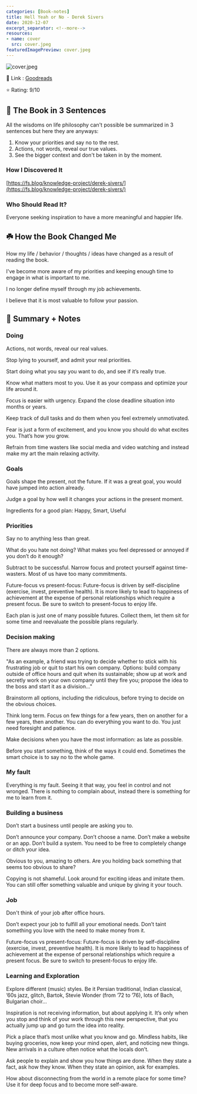 ```yaml
---
categories: [Book-notes]
title: Hell Yeah or No - Derek Sivers
date: 2020-12-07
excerpt_separator: <!--more-->
resources:
- name: cover
  src: cover.jpeg
featuredImagePreview: cover.jpeg
---
```

![cover.jpeg](./cover.jpg)

🔗 Link : [Goodreads](https://www.goodreads.com/en/book/show/52523856-hell-yeah-or-no)

⭐️ Rating: 9/10

## 🚀 The Book in 3 Sentences

All the wisdoms on life philosophy can't possible be summarized in 3 sentences but here they are anyways:

1. Know your priorities and say no to the rest.
2. Actions, not words, reveal our true values.
3. See the bigger context and don't be taken in by the moment.

### How I Discovered It

[https://fs.blog/knowledge-project/derek-sivers/](https://fs.blog/knowledge-project/derek-sivers/)

### Who Should Read It?

Everyone seeking inspiration to have a more meaningful and happier life.

## ☘️ How the Book Changed Me

How my life / behavior / thoughts / ideas have changed as a result of reading the book.

I've become more aware of my priorities and keeping enough time to engage in what is important to me.

I no longer define myself through my job achievements.

I believe that it is most valuable to follow your passion.

## 📒 Summary + Notes

### Doing

Actions, not words, reveal our real values.

Stop lying to yourself, and admit your real priorities.

Start doing what you say you want to do, and see if it’s really true.

Know what matters most to you. Use it as your compass and optimize your life around it.

Focus is easier with urgency. Expand the close deadline situation into months or years.

Keep track of dull tasks and do them when you feel extremely unmotivated.

Fear is just a form of excitement, and you know you should do what excites you. That’s how you grow.

Refrain from time wasters like social media and video watching and instead make my art the main relaxing activity.

### Goals

Goals shape the present, not the future. If it was a great goal, you would have jumped into action already.

Judge a goal by how well it changes your actions in the present moment.

Ingredients for a good plan: Happy, Smart, Useful

### Priorities

Say no to anything less than great.

What do you hate not doing? What makes you feel depressed or annoyed if you don’t do it enough?

Subtract to be successful. Narrow focus and protect yourself against time-wasters. Most of us have too many commitments.

Future-focus vs present-focus: Future-focus is driven by self-discipline (exercise, invest, preventive health). It is more likely to lead to happiness of achievement at the expense of personal relationships which require a present focus. Be sure to switch to present-focus to enjoy life.

Each plan is just one of many possible futures. Collect them, let them sit for some time and reevaluate the possible plans regularly.

### Decision making

There are always more than 2 options.

"As an example, a friend was trying to decide whether to stick with his frustrating job or quit to start his own company. Options: build company outside of office hours and quit when its sustainable; show up at work and secretly work on your own company until they fire you; propose the idea to the boss and start it as a division..."

Brainstorm all options, including the ridiculous, before trying to decide on the obvious choices.

Think long term. Focus on few things for a few years, then on another for a few years, then another. You can do everything you want to do. You just need foresight and patience.

Make decisions when you have the most information: as late as possible.

Before you start something, think of the ways it could end. Sometimes the smart choice is to say no to the whole game.

### My fault

Everything is my fault. Seeing it that way, you feel in control and not wronged. There is nothing to complain about, instead there is something for me to learn from it.

### Building a business

Don’t start a business until people are asking you to.

Don’t announce your company. Don’t choose a name. Don’t make a website or an app. Don’t build a system. You need to be free to completely change or ditch your idea.

Obvious to you, amazing to others. Are you holding back something that seems too obvious to share?

Copying is not shameful. Look around for exciting ideas and imitate them. You can still offer something valuable and unique by giving it your touch.

### Job

Don't think of your job after office hours.

Don’t expect your job to fulfill all your emotional needs. Don’t taint something you love with the need to make money from it.

Future-focus vs present-focus: Future-focus is driven by self-discipline (exercise, invest, preventive health). It is more likely to lead to happiness of achievement at the expense of personal relationships which require a present focus. Be sure to switch to present-focus to enjoy life.
### Learning and Exploration

Explore different (music) styles. Be it Persian traditional, Indian classical, ’60s jazz, glitch, Bartok, Stevie Wonder (from ’72 to ’76), lots of Bach, Bulgarian choir...

Inspiration is not receiving information, but about applying it. It’s only when you stop and think of your work through this new perspective, that you actually jump up and go turn the idea into reality.

Pick a place that’s most unlike what you know and go. Mindless habits, like buying groceries, now keep your mind open, alert, and noticing new things. New arrivals in a culture often notice what the locals don’t.

Ask people to explain and show you how things are done. When they state a fact, ask how they know. When they state an opinion, ask for examples.

How about disconnecting from the world in a remote place for some time? Use it for deep focus and to become more self-aware.

